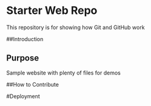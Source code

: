 # Starter Web Repo

This repository is for showing how Git and GitHub work

##Introduction

## Purpose

Sample website with plenty of files for demos

##How to Contribute

#Deployment